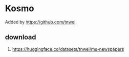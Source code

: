 # Kosmo

Added by https://github.com/tnwei

## download

1. https://huggingface.co/datasets/tnwei/ms-newspapers